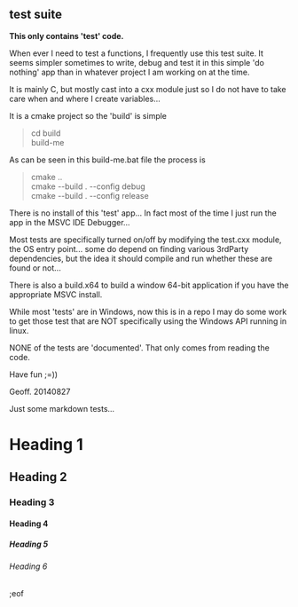 test suite
----------

**This only contains 'test' code.**

When ever I need to test a functions, I frequently use this test suite. It seems 
simpler sometimes to write, debug and test it in this simple 'do nothing' app than 
in whatever project I am working on at the time.

It is mainly C, but mostly cast into a cxx module just so I do not have to take 
care when and where I create variables...

It is a cmake project so the 'build' is simple

> cd build  
> build-me  

As can be seen in this build-me.bat file the process is

> cmake ..  
> cmake --build . --config debug  
> cmake --build . --config release  

There is no install of this 'test' app... In fact most of the time I just run 
the app in the MSVC IDE Debugger...

Most tests are specifically turned on/off by modifying the test.cxx module, the OS 
entry point... some do depend on finding various 3rdParty dependencies, but the 
idea it should compile and run whether these are found or not...

There is also a build.x64 to build a window 64-bit application if you have the 
appropriate MSVC install.

While most 'tests' are in Windows, now this is in a repo I may do some work to 
get those test that are NOT specifically using the Windows API running in linux.

NONE of the tests are 'documented'. That only comes from reading the code.

Have fun ;=))

Geoff.
20140827

Just some markdown tests...

# Heading 1

## Heading 2

### Heading 3

#### Heading 4

##### Heading 5

###### Heading 6

;eof
